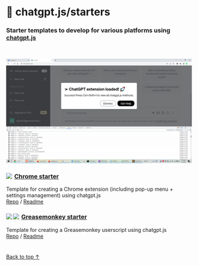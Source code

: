 # 🚀 chatgpt.js/starters

### Starter templates to develop for various platforms using <a href="https://github.com/kudoai/chatgpt.js">chatgpt.js</a>

<br>

![](../chrome/media/images/screenshots/extension-loaded.png)

<h3><a href="../chrome"><img style="margin: 0 2px -1px 0" height=16 src="https://www.google.com/chrome/static/images/favicons/apple-icon-60x60.png"></a> <a href="../chrome">Chrome starter</a></h3>

Template for creating a Chrome extension (including pop-up menu + settings management) using chatgpt.js
<br>[Repo](https://github.com/kudoai/chatgpt.js-chrome-starter) / [Readme](../chrome#readme)

<h3><a href="../greasemonkey"><img style="margin: 0 2px -0.065rem 0" height=17 src="https://i.imgur.com/SATGr8j.png"><img style="margin: 0 2px -0.035rem 1px" height=17.5 src="https://i.imgur.com/wcCg3al.png"></a> <a href="../greasemonkey">Greasemonkey starter</a></h3>

Template for creating a Greasemonkey userscript using chatgpt.js
<br>[Repo](https://github.com/kudoai/chatgpt.js-greasemonkey-starter) / [Readme](../greasemonkey#readme)

#

[Back to top ↑](#)
